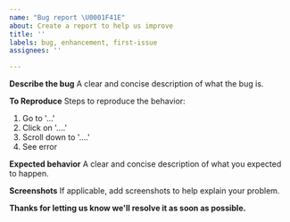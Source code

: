 ```yaml
---
name: "Bug report \U0001F41E"
about: Create a report to help us improve
title: ''
labels: bug, enhancement, first-issue
assignees: ''

---
```


**Describe the bug**
A clear and concise description of what the bug is.

**To Reproduce**
Steps to reproduce the behavior:
1. Go to '...'
2. Click on '....'
3. Scroll down to '....'
4. See error

**Expected behavior**
A clear and concise description of what you expected to happen.

**Screenshots**
If applicable, add screenshots to help explain your problem.

**Thanks for letting us know we'll resolve it as soon as possible.**
